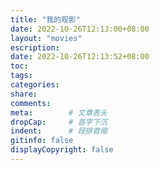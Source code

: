 ```yaml
---
title: "我的观影"
date: 2022-10-26T12:13:00+08:00
layout: "movies"
escription:
date: 2022-10-26T12:13:52+08:00
toc: 
tags: 
categories:
share:
comments:
meta:        # 文章表头
dropCap:     # 首字下沉
indent:      # 段排首缩
gitinfo: false
displayCopyright: false
---
```


